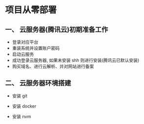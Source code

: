 # 项目从零部署

## 一、 云服务器(腾讯云)初期准备工作

- 登录对应平台
- 重装系统并设置账户密码
- 启动云服务
- 成功登录云服务器, 如果未安装 shh 则进行安装(腾讯云已默认安装)
- 购买域名、进行云解析、并对网站进行备案

## 二、 云服务器环境搭建

- 安装 git

- 安装 docker

- 安装 nvm
